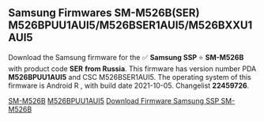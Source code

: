 <h2>Samsung Firmwares SM-M526B(SER) M526BPUU1AUI5/M526BSER1AUI5/M526BXXU1AUI5</h2>
Download the Samsung firmware for the ✅ <strong>Samsung SSP </strong> ⭐ <strong>SM-M526B</strong> with product code <strong>SER</strong> <strong> from Russia</strong>. This firmware has version number PDA <strong>M526BPUU1AUI5</strong> and CSC M526BSER1AUI5. The operating system of this firmware is Android R , with build date 2021-10-05. Changelist <strong>22459726</strong>.


[SM-M526B](https://samfirm.shop/samsung/model/SM-M526B)
[M526BPUU1AUI5](https://samfirm.shop/samsung/pda/M526BPUU1AUI5)
[Download Firmware Samsung SSP SM-M526B](https://samfirm.shop/samsung/firmware/463335)
